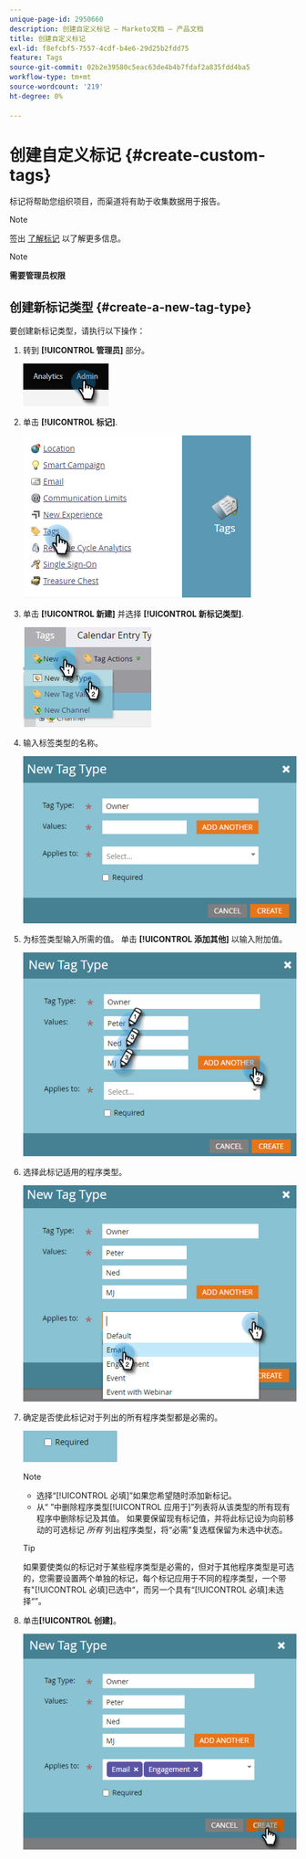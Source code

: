 ```yaml
---
unique-page-id: 2950660
description: 创建自定义标记 — Marketo文档 — 产品文档
title: 创建自定义标记
exl-id: f8efcbf5-7557-4cdf-b4e6-29d25b2fdd75
feature: Tags
source-git-commit: 02b2e39580c5eac63de4b4b7fdaf2a835fdd4ba5
workflow-type: tm+mt
source-wordcount: '219'
ht-degree: 0%

---
```


# 创建自定义标记 {#create-custom-tags}

标记将帮助您组织项目，而渠道将有助于收集数据用于报告。

>[!NOTE]
>
>签出 [了解标记](/help/marketo/product-docs/core-marketo-concepts/programs/working-with-programs/understanding-tags.md) 以了解更多信息。

>[!NOTE]
>
>**需要管理员权限**

## 创建新标记类型 {#create-a-new-tag-type}

要创建新标记类型，请执行以下操作：

1. 转到 **[!UICONTROL 管理员]** 部分。

   ![](assets/create-custom-tags-1.png)

1. 单击 **[!UICONTROL 标记]**.

   ![](assets/create-custom-tags-2.png)

1. 单击 **[!UICONTROL 新建]** 并选择 **[!UICONTROL 新标记类型]**.

   ![](assets/create-custom-tags-3.png)

1. 输入标签类型的名称。

   ![](assets/create-custom-tags-4.png)

1. 为标签类型输入所需的值。 单击 **[!UICONTROL 添加其他]** 以输入附加值。

   ![](assets/create-custom-tags-5.png)

1. 选择此标记适用的程序类型。

   ![](assets/create-custom-tags-6.png)

1. 确定是否使此标记对于列出的所有程序类型都是必需的。

   ![](assets/create-custom-tags-7.png)

   >[!NOTE]
   >
   >* 选择“[!UICONTROL 必填]”如果您希望随时添加新标记。
   >* 从“ ”中删除程序类型[!UICONTROL 应用于]”列表将从该类型的所有现有程序中删除标记及其值。 如果要保留现有标记值，并将此标记设为向前移动的可选标记 _所有_ 列出程序类型，将“必需”复选框保留为未选中状态。

   >[!TIP]
   >
   >如果要使类似的标记对于某些程序类型是必需的，但对于其他程序类型是可选的，您需要设置两个单独的标记，每个标记应用于不同的程序类型，一个带有&quot;[!UICONTROL 必填]已选中“，而另一个具有“[!UICONTROL 必填]未选择“”。

1. 单击&#x200B;**[!UICONTROL 创建]**。

   ![](assets/create-custom-tags-8.png)
